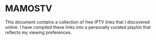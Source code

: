 # MAMOSTV
This document contains a collection of free IPTV links that I discovered online. I have compiled these links into a personally curated playlist that reflects my viewing preferences.
